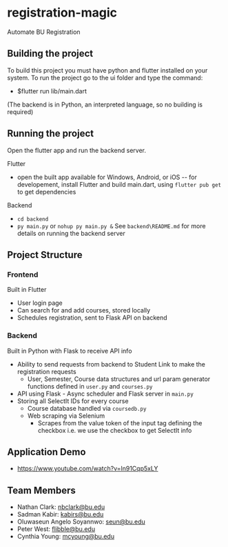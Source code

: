 # registration-magic
Automate BU Registration

## Building the project
To build this project you must have python and flutter installed on your system. To run the project go to the ui folder and type the command:

-   $flutter run lib/main.dart

(The backend is in Python, an interpreted language, so no building is required)

## Running the project

Open the flutter app and run the backend server.

Flutter
- open the built app available for Windows, Android, or iOS -- for developement, install Flutter and build main.dart, using `flutter pub get` to get dependencies

Backend
- `cd backend`
- `py main.py` or `nohup py main.py &`
See `backend\README.md` for more details on running the backend server

## Project Structure

### Frontend
Built in Flutter
  - User login page
  - Can search for and add courses, stored locally
  - Schedules registration, sent to Flask API on backend
### Backend
Built in Python with Flask to receive API info
  - Ability to send requests from backend to Student Link to make the registration requests
    - User, Semester, Course data structures and url param generator functions defined in `user.py` and `courses.py`
   - API using Flask
    - Async scheduler and Flask server in `main.py`
  - Storing all SelectIt IDs for every course
    - Course database handled via `coursedb.py`
    - Web scraping via Selenium
      - Scrapes from the value token of the input tag defining the checkbox i.e. we use the checkbox to get SelectIt info

## Application Demo
-   https://www.youtube.com/watch?v=ln91Cqp5xLY

## Team Members
-   Nathan Clark: nbclark@bu.edu
-   Sadman Kabir: kabirs@bu.edu
-   Oluwaseun Angelo Soyannwo: seun@bu.edu
-   Peter West: flibble@bu.edu
-   Cynthia Young: mcyoung@bu.edu
